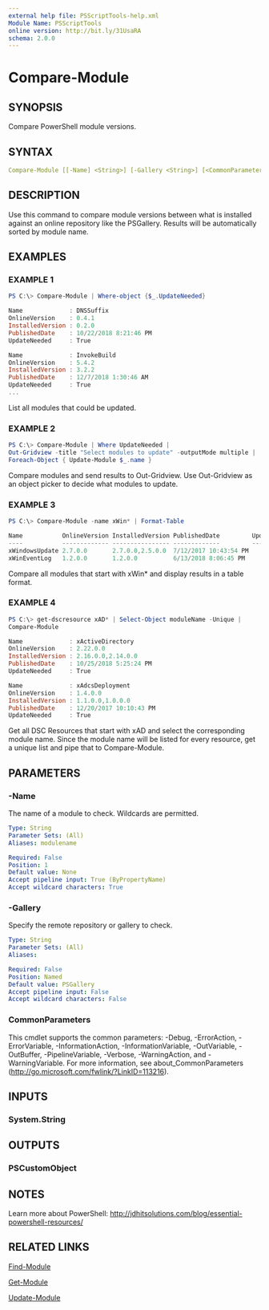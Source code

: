 ```yaml
---
external help file: PSScriptTools-help.xml
Module Name: PSScriptTools
online version: http://bit.ly/31UsaRA
schema: 2.0.0
---
```


# Compare-Module

## SYNOPSIS

Compare PowerShell module versions.

## SYNTAX

```yaml
Compare-Module [[-Name] <String>] [-Gallery <String>] [<CommonParameters>]
```

## DESCRIPTION

Use this command to compare module versions between what is installed against an online repository like the PSGallery. Results will be automatically sorted by module name.

## EXAMPLES

### EXAMPLE 1

```powershell
PS C:\> Compare-Module | Where-object {$_.UpdateNeeded}

Name             : DNSSuffix
OnlineVersion    : 0.4.1
InstalledVersion : 0.2.0
PublishedDate    : 10/22/2018 8:21:46 PM
UpdateNeeded     : True

Name             : InvokeBuild
OnlineVersion    : 5.4.2
InstalledVersion : 3.2.2
PublishedDate    : 12/7/2018 1:30:46 AM
UpdateNeeded     : True
...
```

List all modules that could be updated.

### EXAMPLE 2

```powershell
PS C:\> Compare-Module | Where UpdateNeeded |
Out-Gridview -title "Select modules to update" -outputMode multiple |
Foreach-Object { Update-Module $_.name }
```

Compare modules and send results to Out-Gridview. Use Out-Gridview as an object picker to decide what modules to update.

### EXAMPLE 3

```powershell
PS C:\> Compare-Module -name xWin* | Format-Table

Name           OnlineVersion InstalledVersion PublishedDate         UpdateNeeded
----           ------------- ---------------- -------------         ------------
xWindowsUpdate 2.7.0.0       2.7.0.0,2.5.0.0  7/12/2017 10:43:54 PM        False
xWinEventLog   1.2.0.0       1.2.0.0          6/13/2018 8:06:45 PM         False
```

Compare all modules that start with xWin* and display results in a table format.

### EXAMPLE 4

```powershell
PS C:\> get-dscresource xAD* | Select-Object moduleName -Unique |
Compare-Module

Name             : xActiveDirectory
OnlineVersion    : 2.22.0.0
InstalledVersion : 2.16.0.0,2.14.0.0
PublishedDate    : 10/25/2018 5:25:24 PM
UpdateNeeded     : True

Name             : xAdcsDeployment
OnlineVersion    : 1.4.0.0
InstalledVersion : 1.1.0.0,1.0.0.0
PublishedDate    : 12/20/2017 10:10:43 PM
UpdateNeeded     : True
```

Get all DSC Resources that start with xAD and select the corresponding module name. Since the module name will be listed for every resource, get a unique list and pipe that to Compare-Module.

## PARAMETERS

### -Name

The name of a module to check. Wildcards are permitted.

```yaml
Type: String
Parameter Sets: (All)
Aliases: modulename

Required: False
Position: 1
Default value: None
Accept pipeline input: True (ByPropertyName)
Accept wildcard characters: True
```

### -Gallery

Specify the remote repository or gallery to check.

```yaml
Type: String
Parameter Sets: (All)
Aliases:

Required: False
Position: Named
Default value: PSGallery
Accept pipeline input: False
Accept wildcard characters: False
```

### CommonParameters

This cmdlet supports the common parameters: -Debug, -ErrorAction, -ErrorVariable, -InformationAction, -InformationVariable, -OutVariable, -OutBuffer, -PipelineVariable, -Verbose, -WarningAction, and -WarningVariable.
For more information, see about_CommonParameters (http://go.microsoft.com/fwlink/?LinkID=113216).

## INPUTS

### System.String

## OUTPUTS

### PSCustomObject

## NOTES

Learn more about PowerShell: http://jdhitsolutions.com/blog/essential-powershell-resources/

## RELATED LINKS

[Find-Module]()

[Get-Module]()

[Update-Module]()
